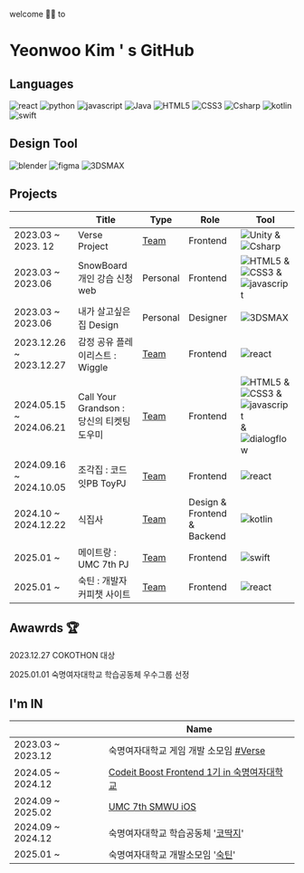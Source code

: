 welcome 🙌🏻 to 
# Yeonwoo Kim ' s GitHub

<!-- ### Interest At <br>
* 📺 watching K-Drama & K-Movie & K-POP 
* 🏂 SnowBoarding 
* ⚾️ watching MLB : SD
* ⚾️ watching KBO : Kiwoom Heroes -->

## Languages <br>
![react](https://img.shields.io/badge/react-61DAFB?style=flat&logo=react&logoColor=white)
![python](https://img.shields.io/badge/python-3776AB?style=flat&logo=python&logoColor=white)
![javascript](https://img.shields.io/badge/javascript-F7DF1E?style=flat&logo=javascript&logoColor=white)
![Java](https://img.shields.io/badge/Java-007396?style=flat&logo=Java&logoColor=white)
![HTML5](https://img.shields.io/badge/HTML5-E34F26?style=flat&logo=HTML5&logoColor=white)
![CSS3](https://img.shields.io/badge/CSS3-1572B6?style=flat&logo=CSS3&logoColor=white)
![Csharp](https://img.shields.io/badge/csharp-512BD4?style=flat&logo=csharp&logoColor=white)
![kotlin](https://img.shields.io/badge/kotlin-7F52FF?style=flat&logo=kotlin&logoColor=white)
![swift](https://img.shields.io/badge/swift-F05138?style=flat&logo=swift&logoColor=white)

## Design Tool <br>
![blender](https://img.shields.io/badge/blender-E87D0D?style=flat&logo=blender&logoColor=white)
![figma](https://img.shields.io/badge/figma-F24E1E?style=flat&logo=figma&logoColor=white)
![3DSMAX](https://img.shields.io/badge/3DSMAX-22BFB3?style=flat)

<!--|2022.03 ~ 2022.06 | 미디어 감상 기록 Web | Personal | Frontend |  ![HTML5](https://img.shields.io/badge/HTML5-E34F26?style=flat&logo=HTML5&logoColor=white) & ![CSS3](https://img.shields.io/badge/CSS3-1572B6?style=flat&logo=CSS3&logoColor=white) & ![javascript](https://img.shields.io/badge/javascript-F7DF1E?style=flat&logo=javascript&logoColor=white) |-->

## Projects <br>
|  | Title |Type| Role | Tool |
|---|---|---|---|---|
|2023.03 ~ 2023. 12 |Verse Project|[Team](https://github.com/VERSEEEEE)|Frontend | ![Unity](https://img.shields.io/badge/unity-FFFFFF?style=flat&logo=unity&logoColor=grey) & ![Csharp](https://img.shields.io/badge/csharp-512BD4?style=flat&logo=csharp&logoColor=white) |
|2023.03 ~ 2023.06 | SnowBoard 개인 강습 신청 web |Personal| Frontend | ![HTML5](https://img.shields.io/badge/HTML5-E34F26?style=flat&logo=HTML5&logoColor=white) & ![CSS3](https://img.shields.io/badge/CSS3-1572B6?style=flat&logo=CSS3&logoColor=white) & ![javascript](https://img.shields.io/badge/javascript-F7DF1E?style=flat&logo=javascript&logoColor=white) |
|2023.03 ~ 2023.06 | 내가 살고싶은 집 Design | Personal | Designer | ![3DSMAX](https://img.shields.io/badge/3DSMAX-22BFB3?style=flat) |
|2023.12.26 ~ 2023.12.27| 감정 공유 플레이리스트 : Wiggle | [Team](https://github.com/Cokothon-T4F1) |Frontend | ![react](https://img.shields.io/badge/react-61DAFB?style=flat&logo=react&logoColor=white) |
|2024.05.15 ~ 2024.06.21 | Call Your Grandson : 당신의 티켓팅 도우미 |[Team](https://github.com/callyourG) | Frontend | ![HTML5](https://img.shields.io/badge/HTML5-E34F26?style=flat&logo=HTML5&logoColor=white) & ![CSS3](https://img.shields.io/badge/CSS3-1572B6?style=flat&logo=CSS3&logoColor=white) & ![javascript](https://img.shields.io/badge/javascript-F7DF1E?style=flat&logo=javascript&logoColor=white) <br> & ![dialogflow](https://img.shields.io/badge/dialogflow-FF9800?style=flat&logo=dialogflow&logoColor=white)|
|2024.09.16 ~ 2024.10.05| 조각집 : 코드잇PB ToyPJ | [Team](https://github.com/rladusdn02/ZogakZip.git) | Frontend | ![react](https://img.shields.io/badge/react-61DAFB?style=flat&logo=react&logoColor=white) |
|2024.10 ~ 2024.12.22|식집사|[Team](https://github.com/chaeminyu/android-shick-jip)|Design & Frontend & Backend|![kotlin](https://img.shields.io/badge/kotlin-7F52FF?style=flat&logo=kotlin&logoColor=white)|
|2025.01 ~ |메이트랑 : UMC 7th PJ|[Team](https://github.com/duckmelang/duckmelang-frontend)|Frontend|![swift](https://img.shields.io/badge/swift-F05138?style=flat&logo=swift&logoColor=white)|
|2025.01 ~ |숙틴 : 개발자 커피챗 사이트|[Team](https://github.com/sooktin/frontend_repository)|Frontend|![react](https://img.shields.io/badge/react-61DAFB?style=flat&logo=react&logoColor=white)|


## Awawrds 🏆
<p>2023.12.27 COKOTHON 대상</p>
<p>2025.01.01 숙명여자대학교 학습공동체 우수그룹 선정</p>

## I'm IN
||Name|
|--|--|
|2023.03 ~ 2023.12 | 숙명여자대학교 게임 개발 소모임 [#Verse](https://github.com/VERSEEEEE) |
|2024.05 ~ 2024.12| [Codeit Boost Frontend 1기 in 숙명여자대학교](https://github.com/SMWU-PB-FrontEnd) |
|2024.09 ~ 2025.02| [UMC 7th SMWU iOS](https://github.com/rladusdn02/7th_UMC_iOS)|
|2024.09 ~ 2024.12 | 숙명여자대학교 학습공동체 '[코딱지](https://github.com/rladusdn02/snot_24)'|
|2025.01 ~ | 숙명여자대학교 개발소모임 '[숙틴](https://github.com/sooktin)'|



<!--![rladusdn02's github stats](https://github-readme-stats.vercel.app/api?username=rladusdn02&show_icons=true)-->
<!--[![rladusdn02's github stats](https://github-readme-stats.vercel.app/api/top-langs/?username=rladusdn02&show_icons=true&hide_border=true&title_color=004386&icon_color=004386&layout=compact)](https://github.com/rladusdn02)-->

